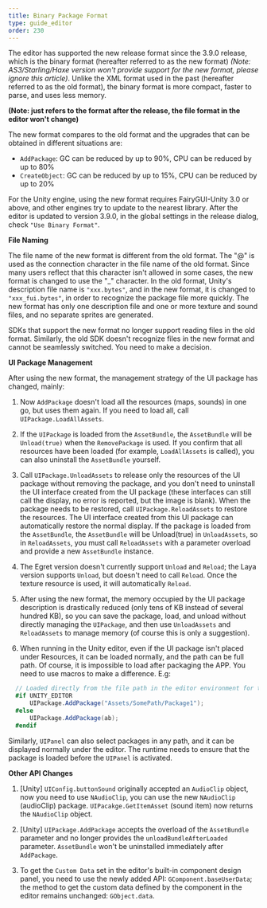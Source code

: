 ```yaml
---
title: Binary Package Format
type: guide_editor
order: 230
---
```


The editor has supported the new release format since the 3.9.0 release, which is the binary format (hereafter referred to as the new format) *(Note: AS3/Starling/Haxe version won't provide support for the new format, please ignore this article)*. Unlike the XML format used in the past (hereafter referred to as the old format), the binary format is more compact, faster to parse, and uses less memory.

**(Note: just refers to the format after the release, the file format in the editor won't change)**

The new format compares to the old format and the upgrades that can be obtained in different situations are:
- `AddPackage`: GC can be reduced by up to 90%, CPU can be reduced by up to 80%
- `CreateObject`: GC can be reduced by up to 15%, CPU can be reduced by up to 20%

For the Unity engine, using the new format requires FairyGUI-Unity 3.0 or above, and other engines try to update to the nearest library. After the editor is updated to version 3.9.0, in the global settings in the release dialog, check `"Use Binary Format"`.

**File Naming**

The file name of the new format is different from the old format. The "@" is used as the connection character in the file name of the old format. Since many users reflect that this character isn't allowed in some cases, the new format is changed to use the "_" character. In the old format, Unity's description file name is `"xxx.bytes"`, and in the new format, it is changed to `"xxx_fui.bytes"`, in order to recognize the package file more quickly. The new format has only one description file and one or more texture and sound files, and no separate sprites are generated.

SDKs that support the new format no longer support reading files in the old format. Similarly, the old SDK doesn't recognize files in the new format and cannot be seamlessly switched. You need to make a decision.

**UI Package Management**

After using the new format, the management strategy of the UI package has changed, mainly:
1. Now `AddPackage` doesn't load all the resources (maps, sounds) in one go, but uses them again. If you need to load all, call `UIPackage.LoadAllAssets`.

2. If the `UIPackage` is loaded from the `AssetBundle`, the `AssetBundle` will be `Unload(true)` when the `RemovePackage` is used. If you confirm that all resources have been loaded (for example, `LoadAllAssets` is called), you can also uninstall the `AssetBundle` yourself.

3. Call `UIPackage.UnloadAssets` to release only the resources of the UI package without removing the package, and you don't need to uninstall the UI interface created from the UI package (these interfaces can still call the display, no error is reported, but the image is blank). When the package needs to be restored, call `UIPackage.ReloadAssets` to restore the resources. The UI interface created from this UI package can automatically restore the normal display. If the package is loaded from the `AssetBundle`, the `AssetBundle` will be Unload(true) in `UnloadAssets`, so in `ReloadAssets`, you must call `ReloadAssets` with a parameter overload and provide a new `AssetBundle` instance.

4. The Egret version doesn't currently support `Unload` and `Reload`; the Laya version supports `Unload`, but doesn't need to call `Reload`. Once the texture resource is used, it will automatically `Reload`.

5. After using the new format, the memory occupied by the UI package description is drastically reduced (only tens of KB instead of several hundred KB), so you can save the package, load, and unload without directly managing the `UIPackage`, and then use `UnloadAssets` and `ReloadAssets` to manage memory (of course this is only a suggestion).

6. When running in the Unity editor, even if the UI package isn't placed under Resources, it can be loaded normally, and the path can be full path. Of course, it is impossible to load after packaging the APP. You need to use macros to make a difference. E.g:
  ```csharp
    // Loaded directly from the file path in the editor environment for testing, the official environment uses `AssetBundle`
    #if UNITY_EDITOR
        UIPackage.AddPackage("Assets/SomePath/Package1");
    #else
        UIPackage.AddPackage(ab);
    #endif
  ```
  Similarly, `UIPanel` can also select packages in any path, and it can be displayed normally under the editor. The runtime needs to ensure that the package is loaded before the `UIPanel` is activated.

**Other API Changes**

1. [Unity] `UIConfig.buttonSound` originally accepted an `AudioClip` object, now you need to use `NAudioClip`, you can use the new `NAudioClip` (audioClip) package. `UIPacakge.GetItemAsset` (sound item) now returns the `NAudioClip` object.

2. [Unity] `UIPackage.AddPackage` accepts the overload of the `AssetBundle` parameter and no longer provides the `unloadBundleAfterLoaded` parameter. `AssetBundle` won't be uninstalled immediately after `AddPackage`.

3. To get the `Custom Data` set in the editor's built-in component design panel, you need to use the newly added API: `GComponent.baseUserData`; the method to get the custom data defined by the component in the editor remains unchanged: `GObject.data`.
